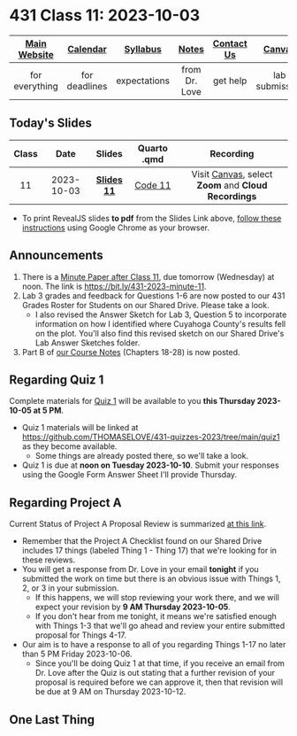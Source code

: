 # 431 Class 11: 2023-10-03

[Main Website](https://thomaselove.github.io/431-2023/) | [Calendar](https://thomaselove.github.io/431-2023/calendar.html) | [Syllabus](https://thomaselove.github.io/431-syllabus-2023/) | [Notes](https://thomaselove.github.io/431-notes/) | [Contact Us](https://thomaselove.github.io/431-2023/contact.html) | [Canvas](https://canvas.case.edu) | [Data and Code](https://github.com/THOMASELOVE/431-data)
:-----------: | :--------------: | :----------: | :---------: | :-------------: | :-----------: | :------------:
for everything | for deadlines | expectations | from Dr. Love | get help | lab submission | for downloads

## Today's Slides

Class | Date | Slides | Quarto .qmd | Recording
:---: | :--------: | :------: | :------: | :-------------:
11 | 2023-10-03 | **[Slides 11](https://thomaselove.github.io/431-slides-2023/class11.html)** | [Code 11](https://thomaselove.github.io/431-slides-2023/class11.qmd) | Visit [Canvas](https://canvas.case.edu/), select **Zoom** and **Cloud Recordings**

- To print RevealJS slides **to pdf** from the Slides Link above, [follow these instructions](https://quarto.org/docs/presentations/revealjs/presenting.html#print-to-pdf) using Google Chrome as your browser.

## Announcements

1. There is a [Minute Paper after Class 11](https://bit.ly/431-2023-minute-11), due tomorrow (Wednesday) at noon. The link is <https://bit.ly/431-2023-minute-11>.
2. Lab 3 grades and feedback for Questions 1-6 are now posted to our 431 Grades Roster for Students on our Shared Drive. Please take a look.
    - I also revised the Answer Sketch for Lab 3, Question 5 to incorporate information on how I identified where Cuyahoga County's results fell on the plot. You'll also find this revised sketch on our Shared Drive's Lab Answer Sketches folder.
3. Part B of [our Course Notes](https://thomaselove.github.io/431-notes/) (Chapters 18-28) is now posted.

## Regarding Quiz 1

Complete materials for [Quiz 1](https://github.com/THOMASELOVE/431-quizzes-2023/tree/main/quiz1) will be available to you **this Thursday 2023-10-05 at 5 PM**.

- Quiz 1 materials will be linked at <https://github.com/THOMASELOVE/431-quizzes-2023/tree/main/quiz1> as they become available.
    - Some things are already posted there, so we'll take a look.
- Quiz 1 is due at **noon on Tuesday 2023-10-10**. Submit your responses using the Google Form Answer Sheet I'll provide Thursday.

## Regarding Project A

Current Status of Project A Proposal Review is summarized [at this link](https://github.com/THOMASELOVE/431-classes-2023/blob/main/projA/projectA_proposal.md).

- Remember that the Project A Checklist found on our Shared Drive includes 17 things (labeled Thing 1 - Thing 17) that we're looking for in these reviews.
- You will get a response from Dr. Love in your email **tonight** if you submitted the work on time but there is an obvious issue with Things 1, 2, or 3 in your submission.
    - If this happens, we will stop reviewing your work there, and we will expect your revision by **9 AM Thursday 2023-10-05**.
    - If you don't hear from me tonight, it means we're satisfied enough with Things 1-3 that we'll go ahead and review your entire submitted proposal for Things 4-17.
- Our aim is to have a response to all of you regarding Things 1-17 no later than 5 PM Friday 2023-10-06.
    - Since you'll be doing Quiz 1 at that time, if you receive an email from Dr. Love after the Quiz is out stating that a further revision of your proposal is required before we can approve it, then that revision will be due at 9 AM on Thursday 2023-10-12.

## One Last Thing

